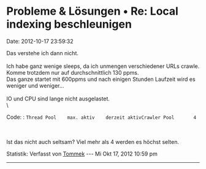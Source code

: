 Probleme & Lösungen • Re: Local indexing beschleunigen
======================================================

Date: 2012-10-17 23:59:32

Das verstehe ich dann nicht.\
\
Ich habe ganz wenige sleeps, da ich unmengen verschiedener URLs crawle.
Komme trotzdem nur auf durchschnittlich 130 ppms.\
Das ganze startet mit 600ppms und nach einigen Stunden Laufzeit wird es
weniger und weniger\...\
\
IO und CPU sind lange nicht ausgelastet.\
\

Code: 
:   `Thread Pool    max. aktiv    derzeit aktivCrawler Pool       4`

\
\
Ist das nicht auch seltsam? Viel mehr als 4 werden es höchst selten.

Statistik: Verfasst von
[Tommek](http://forum.yacy-websuche.de/memberlist.php?mode=viewprofile&u=521)
--- Mi Okt 17, 2012 10:59 pm

------------------------------------------------------------------------
